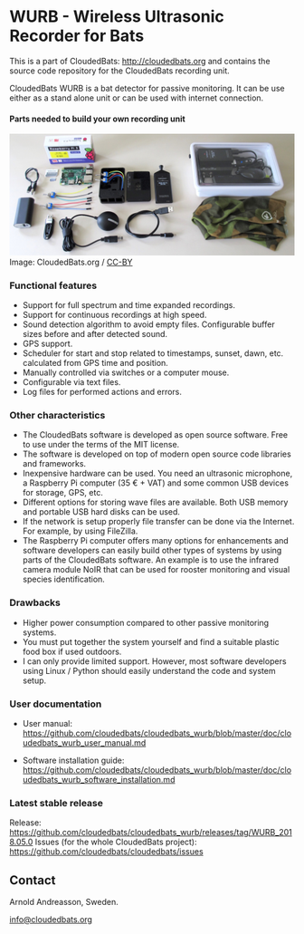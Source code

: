 # WURB - Wireless Ultrasonic Recorder for Bats

This is a part of CloudedBats: http://cloudedbats.org
and contains the source code repository for the CloudedBats recording unit.

CloudedBats WURB is a bat detector for passive monitoring. It can be use either as a stand alone unit or can be used with internet connection.

#### Parts needed to build your own recording unit

![WURB parts needed](doc/cloudedbats_wurb_parts.jpg?raw=true "WURB - Parts needed to build your own recording unit.")
Image: CloudedBats.org / [CC-BY](https://creativecommons.org/licenses/by/3.0/)

### Functional features

- Support for full spectrum and time expanded recordings.
- Support for continuous recordings at high speed.
- Sound detection algorithm to avoid empty files. Configurable buffer sizes before and after detected sound.
- GPS support.
- Scheduler for start and stop related to timestamps, sunset, dawn, etc. calculated from GPS time and position.
- Manually controlled via switches or a computer mouse.
- Configurable via text files.
- Log files for performed actions and errors. 

### Other characteristics

- The CloudedBats software is developed as open source software. Free to use under the terms of the MIT license.
- The software is developed on top of modern open source code libraries and frameworks.
- Inexpensive hardware can be used. You need an ultrasonic microphone, a Raspberry Pi computer (35 € + VAT) and some common USB devices for storage, GPS, etc. 
- Different options for storing wave files are available. Both USB memory and portable USB hard disks can be used.
- If the network is setup properly file transfer can be done via the Internet. For example, by using FileZilla.
- The Raspberry Pi computer offers many options for enhancements and software developers can easily build other types of systems by using parts of the CloudedBats software. An example is to use the infrared camera module NoIR that can be used for rooster monitoring and visual species identification.

### Drawbacks

- Higher power consumption compared to other passive monitoring systems.
- You must put together the system yourself and find a suitable plastic food box if used outdoors.
- I can only provide limited support. However, most software developers using Linux / Python should easily understand the code and system setup.

### User documentation

- User manual: https://github.com/cloudedbats/cloudedbats_wurb/blob/master/doc/cloudedbats_wurb_user_manual.md

- Software installation guide: https://github.com/cloudedbats/cloudedbats_wurb/blob/master/doc/cloudedbats_wurb_software_installation.md

### Latest stable release

Release: https://github.com/cloudedbats/cloudedbats_wurb/releases/tag/WURB_2018.05.0
Issues (for the whole CloudedBats project): https://github.com/cloudedbats/cloudedbats/issues 

## Contact

Arnold Andreasson, Sweden.

info@cloudedbats.org
